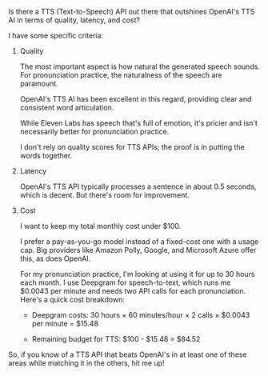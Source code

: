 Is there a TTS (Text-to-Speech) API out there that outshines OpenAI's TTS AI in terms of quality, latency, and cost?

I have some specific criteria:

1. Quality

   The most important aspect is how natural the generated speech sounds. For pronunciation practice, the naturalness of the speech are paramount.

   OpenAI's TTS AI has been excellent in this regard, providing clear and consistent word articulation.

   While Eleven Labs has speech that's full of emotion, it's pricier and isn't necessarily better for pronunciation practice.

   I don't rely on quality scores for TTS APIs; the proof is in putting the words together.

1. Latency

   OpenAI's TTS API typically processes a sentence in about 0.5 seconds, which is decent. But there's room for improvement.

1. Cost

   I want to keep my total monthly cost under $100.

   I prefer a pay-as-you-go model instead of a fixed-cost one with a usage cap. Big providers like Amazon Polly, Google, and Microsoft Azure offer this, as does OpenAI.

   For my pronunciation practice, I'm looking at using it for up to 30 hours each month. I use Deepgram for speech-to-text, which runs me $0.0043 per minute and needs two API calls for each pronunciation. Here's a quick cost breakdown:

   - Deepgram costs: 30 hours × 60 minutes/hour × 2 calls × $0.0043 per minute = $15.48

   - Remaining budget for TTS: $100 - $15.48 = $84.52

So, if you know of a TTS API that beats OpenAI's in at least one of these areas while matching it in the others, hit me up!
